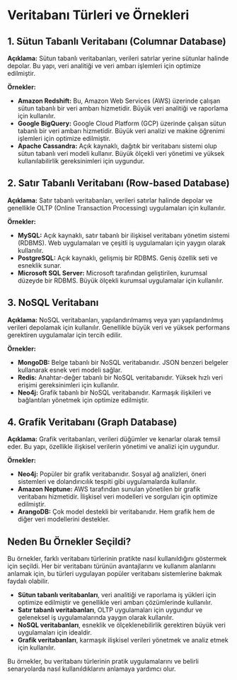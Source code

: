 # Veritabanı Türleri ve Örnekleri

## 1. Sütun Tabanlı Veritabanı (Columnar Database)

**Açıklama:**
Sütun tabanlı veritabanları, verileri satırlar yerine sütunlar halinde depolar. Bu yapı, veri analitiği ve veri ambarı işlemleri için optimize edilmiştir.

**Örnekler:**
- **Amazon Redshift:** Bu, Amazon Web Services (AWS) üzerinde çalışan sütun tabanlı bir veri ambarı hizmetidir. Büyük veri analitiği ve raporlama için kullanılır.
- **Google BigQuery:** Google Cloud Platform (GCP) üzerinde çalışan sütun tabanlı bir veri ambarı hizmetidir. Büyük veri analizi ve makine öğrenimi işlemleri için optimize edilmiştir.
- **Apache Cassandra:** Açık kaynaklı, dağıtık bir veritabanı sistemi olup sütun tabanlı veri modeli kullanır. Büyük ölçekli veri yönetimi ve yüksek kullanılabilirlik gereksinimleri için uygundur.

## 2. Satır Tabanlı Veritabanı (Row-based Database)

**Açıklama:**
Satır tabanlı veritabanları, verileri satırlar halinde depolar ve genellikle OLTP (Online Transaction Processing) uygulamaları için kullanılır.

**Örnekler:**
- **MySQL:** Açık kaynaklı, satır tabanlı bir ilişkisel veritabanı yönetim sistemi (RDBMS). Web uygulamaları ve çeşitli iş uygulamaları için yaygın olarak kullanılır.
- **PostgreSQL:** Açık kaynaklı, gelişmiş bir RDBMS. Geniş özellik seti ve esneklik sunar.
- **Microsoft SQL Server:** Microsoft tarafından geliştirilen, kurumsal düzeyde bir RDBMS. Büyük ölçekli kurumsal uygulamalar için kullanılır.

## 3. NoSQL Veritabanı

**Açıklama:**
NoSQL veritabanları, yapılandırılmamış veya yarı yapılandırılmış verileri depolamak için kullanılır. Genellikle büyük veri ve yüksek performans gerektiren uygulamalar için tercih edilir.

**Örnekler:**
- **MongoDB:** Belge tabanlı bir NoSQL veritabanıdır. JSON benzeri belgeler kullanarak esnek veri modeli sağlar.
- **Redis:** Anahtar-değer tabanlı bir NoSQL veritabanıdır. Yüksek hızlı veri erişimi gereksinimleri için kullanılır.
- **Neo4j:** Grafik tabanlı bir NoSQL veritabanıdır. Karmaşık ilişkileri ve bağlantıları yönetmek için optimize edilmiştir.

## 4. Grafik Veritabanı (Graph Database)

**Açıklama:**
Grafik veritabanları, verileri düğümler ve kenarlar olarak temsil eder. Bu yapı, özellikle ilişkisel verilerin yönetimi ve analizi için uygundur.

**Örnekler:**
- **Neo4j:** Popüler bir grafik veritabanıdır. Sosyal ağ analizleri, öneri sistemleri ve dolandırıcılık tespiti gibi uygulamalarda kullanılır.
- **Amazon Neptune:** AWS tarafından sunulan yönetilen bir grafik veritabanı hizmetidir. İlişkisel veri modelleri ve sorguları için optimize edilmiştir.
- **ArangoDB:** Çok model destekli bir veritabanıdır. Hem grafik hem de diğer veri modellerini destekler.

## Neden Bu Örnekler Seçildi?

Bu örnekler, farklı veritabanı türlerinin pratikte nasıl kullanıldığını göstermek için seçildi. Her bir veritabanı türünün avantajlarını ve kullanım alanlarını anlamak için, bu türleri uygulayan popüler veritabanı sistemlerine bakmak faydalı olabilir. 

- **Sütun tabanlı veritabanları**, veri analitiği ve raporlama iş yükleri için optimize edilmiştir ve genellikle veri ambarı çözümlerinde kullanılır.
- **Satır tabanlı veritabanları**, OLTP uygulamaları için uygundur ve geleneksel iş uygulamalarında yaygın olarak kullanılır.
- **NoSQL veritabanları**, esneklik ve ölçeklenebilirlik gerektiren büyük veri uygulamaları için idealdir.
- **Grafik veritabanları**, karmaşık ilişkisel verileri yönetmek ve analiz etmek için kullanılır.

Bu örnekler, bu veritabanı türlerinin pratik uygulamalarını ve belirli senaryolarda nasıl kullanıldıklarını anlamaya yardımcı olur.
